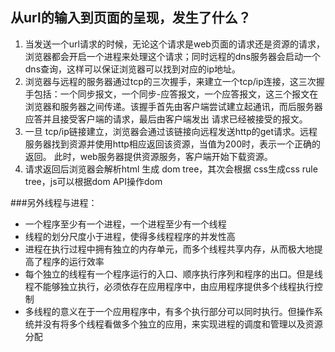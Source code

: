 ## 从url的输入到页面的呈现，发生了什么？

1. 当发送一个url请求的时候，无论这个请求是web页面的请求还是资源的请求，浏览器都会开启一个进程来处理这个请求；同时远程的dns服务器会启动一个dns查询，这样可以保证浏览器可以找到对应的ip地址。
2. 浏览器与远程的服务器通过tcp的三次握手，来建立一个tcp/ip连接，这三次握手包括：一个同步报文，一个同步-应答报文，一个应答报文，这三个报文在浏览器和服务器之间传递。该握手首先由客户端尝试建立起通讯，而后服务器应答并且接受客户端的请求，最后由客户端发出 请求已经被接受的报文。
3. 一旦 tcp/ip链接建立，浏览器会通过该链接向远程发送http的get请求。远程服务器找到资源并使用http相应返回该资源，当值为200时，表示一个正确的返回。
此时，web服务器提供资源服务，客户端开始下载资源。
4. 请求返回后浏览器会解析html 生成 dom tree，其次会根据 css生成css rule tree，js可以根据dom API操作dom


###另外线程与进程：

* 一个程序至少有一个进程，一个进程至少有一个线程
* 线程的划分尺度小于进程，使得多线程程序的并发性高
* 进程在执行过程中拥有独立的内存单元，而多个线程共享内存，从而极大地提高了程序的运行效率
* 每个独立的线程有一个程序运行的入口、顺序执行序列和程序的出口。但是线程不能够独立执行，必须依存在应用程序中，由应用程序提供多个线程执行控制
* 多线程的意义在于一个应用程序中，有多个执行部分可以同时执行。但操作系统并没有将多个线程看做多个独立的应用，来实现进程的调度和管理以及资源分配